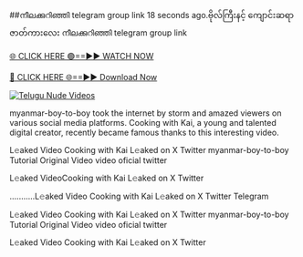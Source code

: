 ##നീലക്കുറിഞ്ഞി telegram group link
18 seconds ago.ဗိုလ်ကြီးနင့် ကျောင်းဆရာ ဇာတ်ကားလေး നീലക്കുറിഞ്ഞി telegram group link

[🌐 CLICK HERE 🟢==►► WATCH NOW](https://viralvideo2k25.blogspot.com/2025/02/xxx-videos-viral-git-hub.html)

[🔴 CLICK HERE 🌐==►► Download Now](https://viralvideo2k25.blogspot.com/2025/02/xxx-videos-viral-git-hub.html)

[![Telugu Nude Videos](https://i.imgur.com/dJHk4Zq.gif)](https://viralvideo2k25.blogspot.com/2025/02/xxx-videos-viral-git-hub.html)


myanmar-boy-to-boy took the internet by storm and amazed viewers on various social media platforms. Cooking with Kai, a young and talented digital creator, recently became famous thanks to this interesting video.

L𝚎aked Video Cooking with Kai L𝚎aked on X Twitter
myanmar-boy-to-boy Tutorial Original Video video oficial twitter

L𝚎aked VideoCooking with Kai L𝚎aked on X Twitter

...........L𝚎aked Video Cooking with Kai L𝚎aked on X Twitter Telegram

L𝚎aked Video Cooking with Kai L𝚎aked on X Twitter
myanmar-boy-to-boy Tutorial Original Video video oficial twitter

L𝚎aked Video Cooking with Kai L𝚎aked on X Twitter